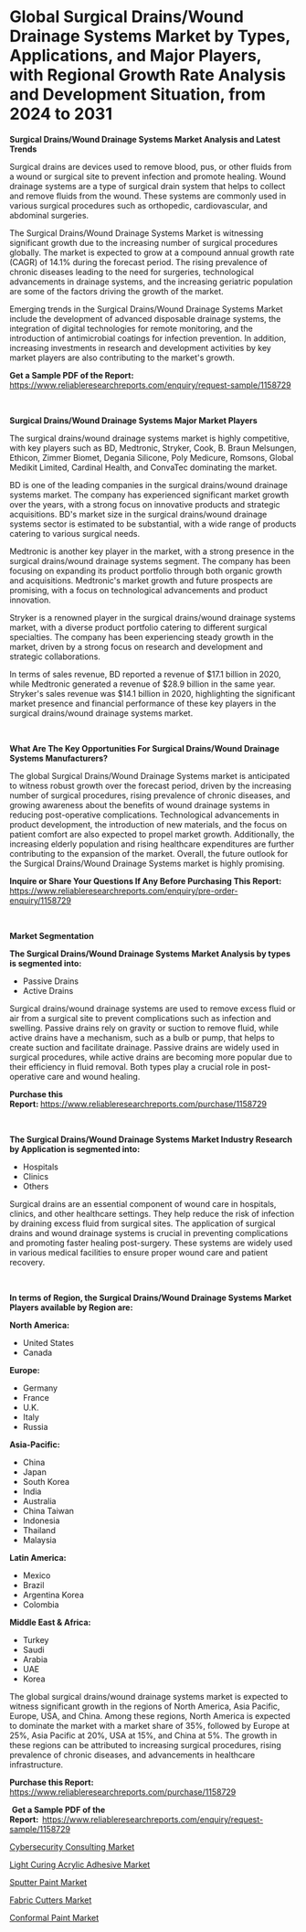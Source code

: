 <p><h1>Global Surgical Drains/Wound Drainage Systems Market by Types, Applications, and Major Players, with Regional Growth Rate Analysis and Development Situation, from 2024 to 2031</h1></p><p><strong>Surgical Drains/Wound Drainage Systems Market Analysis and Latest Trends</strong></p>
<p><p>Surgical drains are devices used to remove blood, pus, or other fluids from a wound or surgical site to prevent infection and promote healing. Wound drainage systems are a type of surgical drain system that helps to collect and remove fluids from the wound. These systems are commonly used in various surgical procedures such as orthopedic, cardiovascular, and abdominal surgeries.</p><p>The Surgical Drains/Wound Drainage Systems Market is witnessing significant growth due to the increasing number of surgical procedures globally. The market is expected to grow at a compound annual growth rate (CAGR) of 14.1% during the forecast period. The rising prevalence of chronic diseases leading to the need for surgeries, technological advancements in drainage systems, and the increasing geriatric population are some of the factors driving the growth of the market.</p><p>Emerging trends in the Surgical Drains/Wound Drainage Systems Market include the development of advanced disposable drainage systems, the integration of digital technologies for remote monitoring, and the introduction of antimicrobial coatings for infection prevention. In addition, increasing investments in research and development activities by key market players are also contributing to the market's growth.</p></p>
<p><strong>Get a Sample PDF of the Report:&nbsp;</strong> <a href="https://www.reliableresearchreports.com/enquiry/request-sample/1158729">https://www.reliableresearchreports.com/enquiry/request-sample/1158729</a></p>
<p>&nbsp;</p>
<p><strong>Surgical Drains/Wound Drainage Systems Major Market Players</strong></p>
<p><p>The surgical drains/wound drainage systems market is highly competitive, with key players such as BD, Medtronic, Stryker, Cook, B. Braun Melsungen, Ethicon, Zimmer Biomet, Degania Silicone, Poly Medicure, Romsons, Global Medikit Limited, Cardinal Health, and ConvaTec dominating the market.</p><p>BD is one of the leading companies in the surgical drains/wound drainage systems market. The company has experienced significant market growth over the years, with a strong focus on innovative products and strategic acquisitions. BD's market size in the surgical drains/wound drainage systems sector is estimated to be substantial, with a wide range of products catering to various surgical needs.</p><p>Medtronic is another key player in the market, with a strong presence in the surgical drains/wound drainage systems segment. The company has been focusing on expanding its product portfolio through both organic growth and acquisitions. Medtronic's market growth and future prospects are promising, with a focus on technological advancements and product innovation.</p><p>Stryker is a renowned player in the surgical drains/wound drainage systems market, with a diverse product portfolio catering to different surgical specialties. The company has been experiencing steady growth in the market, driven by a strong focus on research and development and strategic collaborations.</p><p>In terms of sales revenue, BD reported a revenue of $17.1 billion in 2020, while Medtronic generated a revenue of $28.9 billion in the same year. Stryker's sales revenue was $14.1 billion in 2020, highlighting the significant market presence and financial performance of these key players in the surgical drains/wound drainage systems market.</p></p>
<p>&nbsp;</p>
<p><strong>What Are The Key Opportunities For Surgical Drains/Wound Drainage Systems Manufacturers?</strong></p>
<p><p>The global Surgical Drains/Wound Drainage Systems market is anticipated to witness robust growth over the forecast period, driven by the increasing number of surgical procedures, rising prevalence of chronic diseases, and growing awareness about the benefits of wound drainage systems in reducing post-operative complications. Technological advancements in product development, the introduction of new materials, and the focus on patient comfort are also expected to propel market growth. Additionally, the increasing elderly population and rising healthcare expenditures are further contributing to the expansion of the market. Overall, the future outlook for the Surgical Drains/Wound Drainage Systems market is highly promising.</p></p>
<p><strong>Inquire or Share Your Questions If Any Before Purchasing This Report:</strong> <a href="https://www.reliableresearchreports.com/enquiry/pre-order-enquiry/1158729">https://www.reliableresearchreports.com/enquiry/pre-order-enquiry/1158729</a></p>
<p>&nbsp;</p>
<p><strong>Market Segmentation</strong></p>
<p><strong>The Surgical Drains/Wound Drainage Systems Market Analysis by types is segmented into:</strong></p>
<p><ul><li>Passive Drains</li><li>Active Drains</li></ul></p>
<p><p>Surgical drains/wound drainage systems are used to remove excess fluid or air from a surgical site to prevent complications such as infection and swelling. Passive drains rely on gravity or suction to remove fluid, while active drains have a mechanism, such as a bulb or pump, that helps to create suction and facilitate drainage. Passive drains are widely used in surgical procedures, while active drains are becoming more popular due to their efficiency in fluid removal. Both types play a crucial role in post-operative care and wound healing.</p></p>
<p><strong>Purchase this Report:&nbsp;</strong><a href="https://www.reliableresearchreports.com/purchase/1158729">https://www.reliableresearchreports.com/purchase/1158729</a></p>
<p>&nbsp;</p>
<p><strong>The Surgical Drains/Wound Drainage Systems Market Industry Research by Application is segmented into:</strong></p>
<p><ul><li>Hospitals</li><li>Clinics</li><li>Others</li></ul></p>
<p><p>Surgical drains are an essential component of wound care in hospitals, clinics, and other healthcare settings. They help reduce the risk of infection by draining excess fluid from surgical sites. The application of surgical drains and wound drainage systems is crucial in preventing complications and promoting faster healing post-surgery. These systems are widely used in various medical facilities to ensure proper wound care and patient recovery.</p></p>
<p>&nbsp;</p>
<p><strong>In terms of Region, the Surgical Drains/Wound Drainage Systems Market Players available by Region are:</strong></p>
<p>
    <p> <strong> North America: </strong>
        <ul>
            <li>United States</li>
            <li>Canada</li>
        </ul>
        </p> 
    <p> <strong> Europe: </strong>
        <ul>
            <li>Germany</li>
            <li>France</li>
            <li>U.K.</li>
            <li>Italy</li>
            <li>Russia</li>
        </ul>
        </p> 
    <p> <strong> Asia-Pacific: </strong>
        <ul>
            <li>China</li>
            <li>Japan</li>
            <li>South Korea</li>
            <li>India</li>
            <li>Australia</li>
            <li>China Taiwan</li>
            <li>Indonesia</li>
            <li>Thailand</li>
            <li>Malaysia</li>
        </ul>
        </p> 
    <p> <strong> Latin America: </strong>
        <ul>
            <li>Mexico</li>
            <li>Brazil</li>
            <li>Argentina Korea</li>
            <li>Colombia</li>
        </ul>
        </p> 
    <p> <strong> Middle East & Africa: </strong>
        <ul>
            <li>Turkey</li>
            <li>Saudi</li>
            <li>Arabia</li>
            <li>UAE</li>
            <li>Korea</li>
        </ul>
    </p>
    </p>
<p><p>The global surgical drains/wound drainage systems market is expected to witness significant growth in the regions of North America, Asia Pacific, Europe, USA, and China. Among these regions, North America is expected to dominate the market with a market share of 35%, followed by Europe at 25%, Asia Pacific at 20%, USA at 15%, and China at 5%. The growth in these regions can be attributed to increasing surgical procedures, rising prevalence of chronic diseases, and advancements in healthcare infrastructure.</p></p>
<p><strong>Purchase this Report: </strong><a href="https://www.reliableresearchreports.com/purchase/1158729">https://www.reliableresearchreports.com/purchase/1158729</a></p>
<p>&nbsp;<strong>Get a Sample PDF of the Report:&nbsp;&nbsp;</strong><a href="https://www.reliableresearchreports.com/enquiry/request-sample/1158729">https://www.reliableresearchreports.com/enquiry/request-sample/1158729</a></p>
<p><strong></strong></p>
<p><p><a href="https://issuu.com/reportprime-2/docs/cybersecurity-consulting-market-size-2030.pptx">Cybersecurity Consulting Market</a></p><p><a href="https://issuu.com/reportprime-2/docs/light-curing-acrylic-adhesive-market-size-2030.ppt">Light Curing Acrylic Adhesive Market</a></p><p><a href="https://github.com/Hazelklievgspy6vdcsmu106w/Market-Research-Report-List-1/blob/main/sputter-paint-market.md">Sputter Paint Market</a></p><p><a href="https://medium.com/@laurenhunter26/fabric-cutters-market-size-cagr-trends-2024-2030-5111674d41f4">Fabric Cutters Market</a></p><p><a href="https://github.com/lubmix/Market-Research-Report-List-1/blob/main/conformal-paint-market.md">Conformal Paint Market</a></p></p>